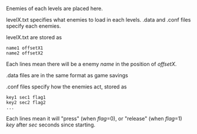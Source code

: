 Enemies of each levels are placed here.

levelX.txt specifies what enemies to load in each levels. .data and .conf files specify each enemies.

levelX.txt are stored as

    name1 offsetX1
    name2 offsetX2

Each lines mean there will be a enemy *name* in the position of *offsetX*.

.data files are in the same format as game savings

.conf files specify how the enemies act, stored as

    key1 sec1 flag1
    key2 sec2 flag2
    ...

Each lines mean it will "press" (when *flag*=0), or "release" (when *flag*=1) *key* after *sec* seconds since starting.

